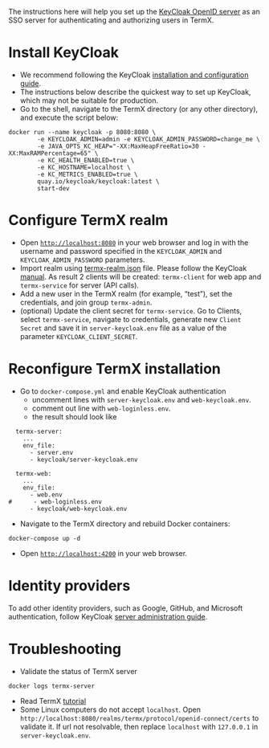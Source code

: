 The instructions here will help you set up the [KeyCloak OpenID server](https://www.keycloak.org/) as an SSO server for authenticating and authorizing users in
TermX.

# Install KeyCloak

- We recommend following the KeyCloak [installation and configuration guide](https://www.keycloak.org/server/containers).
- The instructions below describe the quickest way to set up KeyCloak, which may not be suitable for production.
- Go to the shell, navigate to the TermX directory (or any other directory), and execute the script below:

```
docker run --name keycloak -p 8080:8080 \
        -e KEYCLOAK_ADMIN=admin -e KEYCLOAK_ADMIN_PASSWORD=change_me \
        -e JAVA_OPTS_KC_HEAP="-XX:MaxHeapFreeRatio=30 -XX:MaxRAMPercentage=65" \
        -e KC_HEALTH_ENABLED=true \
        -e KC_HOSTNAME=localhost \
        -e KC_METRICS_ENABLED=true \
        quay.io/keycloak/keycloak:latest \
        start-dev
```

# Configure TermX realm

- Open [`http://localhost:8080`](http://localhost:8080) in your web browser and log in with the username and password specified in the `KEYCLOAK_ADMIN` and `KEYCLOAK_ADMIN_PASSWORD` parameters.
- Import realm using [termx-realm.json](termx-realm.json) file. Please follow the KeyCloak [manual](https://www.keycloak.org/getting-started/getting-started-docker). As result 2 clients will be created: `termx-client` for web app and `termx-service` for server (API calls).
- Add a new user in the TermX realm (for example, “test”), set the credentials, and join group `termx-admin`.
- (optional) Update the client secret for `termx-service`. Go to Clients, select `termx-service`, navigate to credentials, generate new `Client Secret` and save it in `server-keycloak.env` file as a value of the parameter `KEYCLOAK_CLIENT_SECRET`. 

# Reconfigure TermX installation

- Go to `docker-compose.yml` and enable KeyCloak authentication
    - uncomment lines with `server-keycloak.env` and `web-keycloak.env`.
    - comment out line with `web-loginless.env`.
    - the result should look like

```
  termx-server:
    ...
    env_file:
      - server.env
      - keycloak/server-keycloak.env

  termx-web:
    ...
    env_file:
      - web.env 
#      - web-loginless.env
      - keycloak/web-keycloak.env
```  

- Navigate to the TermX directory and rebuild Docker containers:

```
docker-compose up -d
```

- Open [`http://localhost:4200`](http://localhost:4200) in your web browser.

# Identity providers

To add other identity providers, such as Google, GitHub, and Microsoft authentication, follow
KeyCloak [server administration guide](https://www.keycloak.org/docs/latest/server_admin).

# Troubleshooting

- Validate the status of TermX server

```
docker logs termx-server
```

- Read TermX [tutorial](https://termx.kodality.dev/wiki/termx-tutorial/authentication)
- Some Linux computers do not accept `localhost`. Open `http://localhost:8080/realms/termx/protocol/openid-connect/certs` to validate it. If url not resolvable, then replace `localhost` with `127.0.0.1` in `server-keycloak.env`.
